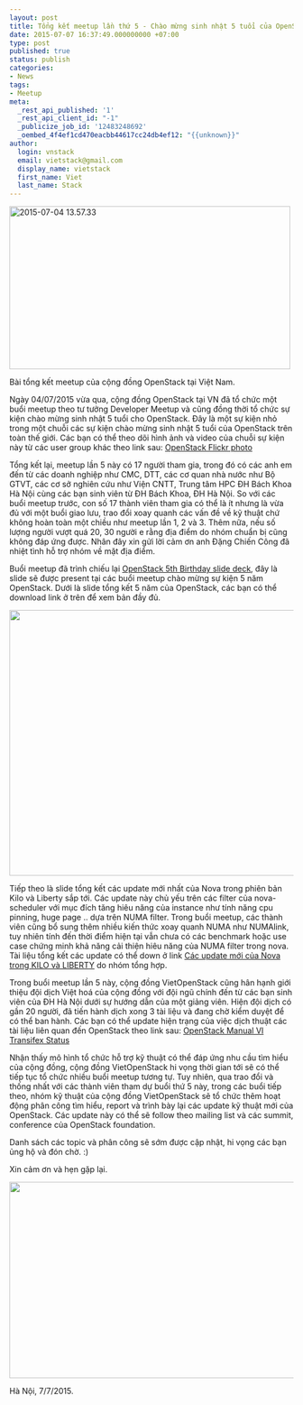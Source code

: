 ```yaml
---
layout: post
title: Tổng kết meetup lần thứ 5 - Chào mừng sinh nhật 5 tuổi của OpenStack
date: 2015-07-07 16:37:49.000000000 +07:00
type: post
published: true
status: publish
categories:
- News
tags:
- Meetup
meta:
  _rest_api_published: '1'
  _rest_api_client_id: "-1"
  _publicize_job_id: '12483248692'
  _oembed_4f4ef1cd470eacbb44617cc24db4ef12: "{{unknown}}"
author:
  login: vnstack
  email: vietstack@gmail.com
  display_name: vietstack
  first_name: Viet
  last_name: Stack
---
```

<p><a href="https://vietstack.files.wordpress.com/2015/07/2015-07-04-13-57-33.jpg"><img class="  wp-image-516 aligncenter" src="{{ site.baseurl }}/pictures/2015-07-04-13-57-33.jpg?w=300" alt="2015-07-04 13.57.33" width="498" height="289" /></a></p>
<p>Bài tổng kết meetup của cộng đồng OpenStack tại Việt Nam.</p>
<p>Ngày 04/07/2015 vừa qua, cộng đồng OpenStack tại VN đã tổ chức một buổi meetup theo tư tưởng Developer Meetup và cũng đồng thời tổ chức sự kiện chào mừng sinh nhật 5 tuổi cho OpenStack. Đây là một sự kiện nhỏ trong một chuỗi các sự kiện chào mừng sinh nhật 5 tuổi của OpenStack trên toàn thế giới. Các bạn có thể theo dõi hình ảnh và video của chuỗi sự kiện này từ các user group khác theo link sau: <a href="https://www.flickr.com/groups/1574695@N22/" target="_blank">OpenStack Flickr photo</a></p>
<p>Tổng kết lại, meetup lần 5 này có 17 người tham gia, trong đó có các anh em đến từ các doanh nghiệp như CMC, DTT, các cơ quan nhà nước như Bộ GTVT, các cơ sở nghiên cứu như Viện CNTT, Trung tâm HPC ĐH Bách Khoa Hà Nội cùng các bạn sinh viên từ ĐH Bách Khoa, ĐH Hà Nội. So với các buổi meetup trước, con số 17 thành viên tham gia có thể là ít nhưng là vừa đủ với một buổi giao lưu, trao đổi xoay quanh các vấn đề về kỹ thuật chứ không hoàn toàn một chiều như meetup lần 1, 2 và 3. Thêm nữa, nếu số lượng người vượt quá 20, 30 người e rằng địa điểm do nhóm chuẩn bị cũng không đáp ứng được. Nhân đây xin gửi lời cảm ơn anh Đặng Chiến Công đã nhiệt tình hỗ trợ nhóm về mặt địa điểm.</p>
<p>Buổi meetup đã trình chiếu lại <a href="https://vietstack.files.wordpress.com/2015/07/openstack-5th-birthday-slide-deck.pptx">OpenStack 5th Birthday slide deck</a>, đây là slide sẽ được present tại các buổi meetup chào mừng sự kiện 5 năm OpenStack. Dưới là slide tổng kết 5 năm của OpenStack, các bạn có thể download link ở trên để xem bản đầy đủ.</p>
<p><img class=" aligncenter" src="{{ site.baseurl }}/pictures/11411656_1440248232950602_827351791851024828_o.jpg" alt="" width="625" height="471" /></p>
<p>Tiếp theo là slide tổng kết các update mới nhất của Nova trong phiên bản Kilo và Liberty sắp tới. Các update này chủ yếu trên các filter của nova-scheduler với mục đích tăng hiêu năng của instance như tính năng cpu pinning, huge page .. dựa trên NUMA filter. Trong buổi meetup, các thành viên cũng bổ sung thêm nhiều kiến thức xoay quanh NUMA như NUMAlink, tuy nhiên tính đến thời điểm hiện tại vẫn chưa có các benchmark hoặc use case chứng minh khả năng cải thiện hiêu năng của NUMA filter trong nova. Tài liệu tổng kết các update có thể down ở link <a href="https://vietstack.files.wordpress.com/2015/07/nova_notes_kilo_liberty.pdf">Các update mới của Nova trong KILO và LIBERTY</a> do nhóm tổng hợp.</p>
<p>Trong buổi meetup lần 5 này, cộng đồng VietOpenStack cũng hân hạnh giới thiệu đội dịch Việt hoá của cộng đồng với đội ngũ chính đến từ các bạn sinh viên của ĐH Hà Nội dưới sự hướng dẫn của một giảng viên. Hiện đội dịch có gần 20 người, đã tiến hành dịch xong 3 tài liệu và đang chờ kiểm duyệt để có thể ban hành. Các bạn có thể update hiện trạng của việc dịch thuật các tài liệu liên quan đến OpenStack theo link sau: <a href="https://www.transifex.com/projects/p/openstack-manuals-i18n/translate/#vi_VN" target="_blank">OpenStack Manual VI Transifex Status</a></p>
<p>Nhận thấy mô hình tổ chức hỗ trợ kỹ thuật có thể đáp ứng nhu cầu tìm hiểu của cộng đồng, cộng đồng VietOpenStack hi vọng thời gian tới sẽ có thể tiếp tục tổ chức nhiều buổi meetup tương tự. Tuy nhiên, qua trao đổi và thống nhất với các thành viên tham dự buổi thứ 5 này, trong các buổi tiếp theo, nhóm kỹ thuật của cộng đồng VietOpenStack sẽ tổ chức thêm hoạt động phân công tìm hiểu, report và trình bày lại các update kỹ thuật mới của OpenStack. Các update này có thể sẽ follow theo mailing list và các summit, conference của OpenStack foundation.</p>
<p>Danh sách các topic và phân công sẽ sớm được cập nhật, hi vọng các bạn ủng hộ và đón chờ. :)</p>
<p>Xin cảm ơn và hẹn gặp lại.</p>
<p><img class=" aligncenter" src="{{ site.baseurl }}/pictures/37zDojM9my6l0Ppda_nTlyEkvntrpKJgOUQriNFWxCk9=w2782-h1564-no" alt="" width="611" height="348" /></p>
<p>Hà Nội, 7/7/2015.</p>
